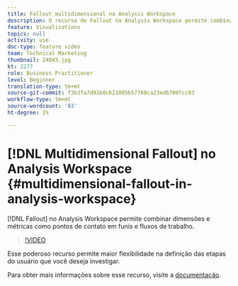 ```yaml
---
title: Fallout multidimensional na Analysis Workspace
description: O recurso de Fallout na Analysis Workspace permite combinar dimensões e métricas como pontos de contato em funis e fluxos de trabalho.
feature: Visualizations
topics: null
activity: use
doc-type: feature video
team: Technical Marketing
thumbnail: 24043.jpg
kt: 2277
role: Business Practitioner
level: Beginner
translation-type: tm+mt
source-git-commit: f3b3fa7d91b0cb21005b57768ca23ed6700fcc03
workflow-type: tm+mt
source-wordcount: '83'
ht-degree: 1%

---
```



# [!DNL Multidimensional Fallout] no Analysis Workspace  {#multidimensional-fallout-in-analysis-workspace}

[!DNL Fallout] no Analysis Workspace permite combinar dimensões e métricas como pontos de contato em funis e fluxos de trabalho.

>[!VIDEO](https://video.tv.adobe.com/v/24043/?quality=12)

Esse poderoso recurso permite maior flexibilidade na definição das etapas do usuário que você deseja investigar.

Para obter mais informações sobre esse recurso, visite a [documentação](https://marketing.adobe.com/resources/help/en_US/analytics/analysis-workspace/configuring-interdimensional-fallout.html).
